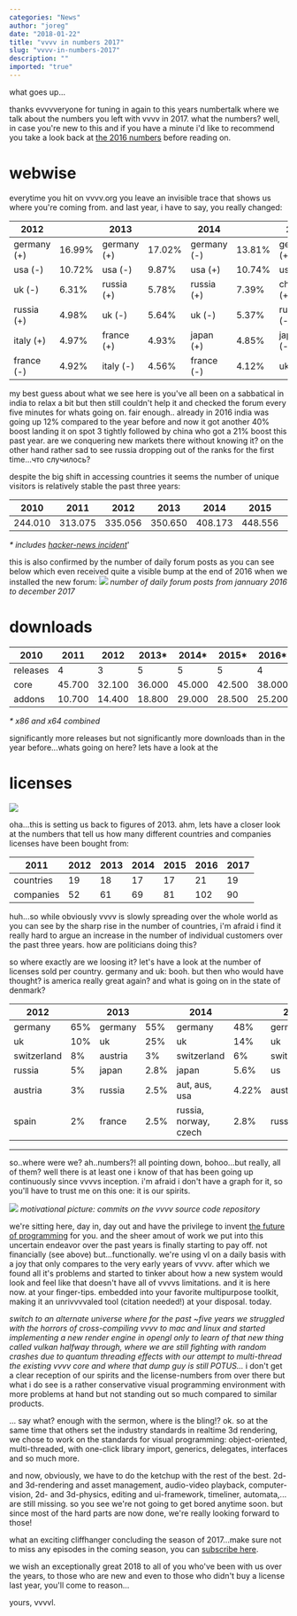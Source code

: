 ```yaml
---
categories: "News"
author: "joreg"
date: "2018-01-22"
title: "vvvv in numbers 2017"
slug: "vvvv-in-numbers-2017"
description: ""
imported: "true"
---
```



what goes up...

thanks evvvveryone for tuning in again to this years numbertalk where we talk about the numbers you left with vvvv in 2017. what the numbers? well, in case you're new to this and if you have a minute i'd like to recommend you take a look back at [the 2016 numbers](/blog/2017/vvvv-in-numbers-2016) before reading on.

# webwise
everytime you hit on vvvv.org you leave an invisible trace that shows us where you're coming from. and last year, i have to say, you really changed:

**2012**| |**2013**| |**2014**| |**2015**| |**2016**| |**2017**|
|---|---|---|---|---|---|---|---|---|---|---|
germany (+)|16.99%|germany (+)|17.02%|germany (-)|13.81%|germany (+)|13.85%|germany (-)|12.35%|germany (+)|13.94%
usa (-)|10.72%|usa (-)|9.87%|usa (+)|10.74%|usa (+)|10.90%|usa (+)|11.76%|usa (-)|9.81%
uk (-)|6.31%|russia (+)|5.78%|russia (+)|7.39%|china (+)|5.44%|japan (+)|4.85%|india(+)|5.94%
russia (+)|4.98%|uk (-)|5.64%|uk (-)|5.37%|russia (-)|4.77%|russia (-)|4.67%|china(+)|5.15%
italy (+)|4.97%|france (+)|4.93%|japan (+)|4.85%|japan (-)|4.76%|uk (=)|4.51%|japan(-)|4.25%
france (-)|4.92%|italy (-)|4.56%|france (-)|4.12%|uk (-)|4.51%|china (-)|4.26%|uk(-)|4.18%


my best guess about what we see here is you've all been on a sabbatical in india to relax a bit but then still couldn't help it and checked the forum every five minutes for whats going on. fair enough.. already in 2016 india was going up 12% compared to the year before and now it got another 40% boost landing it on spot 3 tightly followed by china who got a 21% boost this past year. are we conquering  new markets there without knowing it? on the other hand rather sad to see russia dropping out of the ranks for the first time...что случилось?

despite the big shift in accessing countries it seems the number of unique visitors is relatively stable the past three years:

**2010** | **2011** | **2012** | **2013**|**2014**|**2015**|**2016***|**2017**
|---|---|---|---|---|---|---|---|
244.010 | 313.075 | 335.056 | 350.650 | 408.173 | 448.556 | 457.541 | 447.605

*\* includes [hacker-news incident](/blog/2016/vvvvhat-happened-in-june-2016)*'

this is also confirmed by the number of daily forum posts as you can see below which even received quite a visible bump at the end of 2016 when we installed the new forum:
![](posts.png) 
*number of daily forum posts from jannuary 2016 to december 2017*

# downloads
|**2010** | **2011** | **2012** | **2013*** | **2014*** | **2015*** | **2016*** | **2017***
|---|---|---|---|---|---|---|---|
releases | 4 | 3 | 5 | 5 | 5 | 4 | 1 | 4
core | 45.700 | 32.100 | 36.000 | 45.000 | 42.500 | 38.000 | 29.300 | 32.600
addons | 10.700 | 14.400 | 18.800 | 29.000 | 28.500 | 25.200| 19.400 | 21.400

*\* x86 and x64 combined*

significantly more releases but not significantly more downloads than in the year before...whats going on here? lets have a look at the 

# licenses
![](licensesanddongles.png) 

oha...this is setting us back to figures of 2013. ahm, lets have a closer look at the numbers that tell us how many different countries and companies licenses have been bought from:

|**2011** | **2012** | **2013** | **2014** | **2015** | **2016** | **2017**
|---|---|---|---|---|---|---|
countries| 19 | 18 | 17 | 17 | 21 | 19 | 22
companies| 52 | 61 | 69 | 81 | 102 | 90 | 80


huh...so while obviously vvvv is slowly spreading over the whole world as you can see by the sharp rise in the number of countries, i'm afraid i find it really hard to argue an increase in the number of individual customers over the past three years. how are politicians doing this?

so where exactly are we loosing it? let's have a look at the number of licenses sold per country. germany and uk: booh. but then who would have thought? is america really great again? and what is going on in the state of denmark?

**2012**| |**2013**| |**2014**| |**2015**| |**2016**| |**2017**|
|---|---|---|---|---|---|---|---|---|---|---|
germany|65%|germany|55%|germany|48%|germany|55%|germany|68%|germany|63%
uk|10%|uk|25%|uk|14%|uk|15%|uk|13.6%|uk|11%
switzerland|8%|austria|3%|switzerland|6%|switzerland|6%|russia|5.3%|us|6.5%
russia|5%|japan|2.8%|japan|5.6%|us|3.52%|austria|3.8%|switzerland|4.6%
austria|3%|russia|2.5%|aut, aus, usa|4.22%|austria|3.22%|switzerland|1.5%|russia|2.6%
spain|2%|france|2.5%|russia, norway, czech|2.8%|russia|2.93%|France|1.6%|denmark|2%


---

so..where were we? ah..numbers?! all pointing down, bohoo...but really, all of them? well there is at least one i know of that has been going up continuously since vvvvs inception. i'm afraid i don't have a graph for it, so you'll have to trust me on this one: it is our spirits. 

![](github.png)
*motivational picture: commits on the vvvv source code repository*

we're sitting here, day in, day out and have the privilege to invent [the future of programming](https://betadocs.vvvv.org/using-vvvv/vl.html) for you. and the sheer amout of work we put into this uncertain endeavor over the past years is finally starting to pay off. not financially (see above) but...functionally. we're using vl on a daily basis with a joy that only compares to the very early years of vvvv. after which we found all it's problems and started to tinker about how a new system would look and feel like that doesn't have all of vvvvs limitations. and it is here now. at your finger-tips. embedded into your favorite multipurpose toolkit, making it an unrivvvvaled tool (citation needed!) at your disposal. today.

*switch to an alternate universe where for the past ~five years we struggled with the horrors of cross-compiling vvvv to mac and linux and started implementing a new render engine in opengl only to learn of that new thing called vulkan halfway through, where we are still fighting with random crashes due to quantum threading effects with our attempt to multi-thread the existing vvvv core and where that dump guy is still POTUS...*
i don't get a clear reception of our spirits and the license-numbers from over there but what i do see is a rather conservative visual programming environment with more problems at hand but not standing out so much compared to similar products. 

... say what? enough with the sermon, where is the bling!? ok. so at the same time that others set the industry standards in realtime 3d rendering, we chose to work on the standards for visual programming: object-oriented, multi-threaded, with one-click library import, generics, delegates, interfaces and so much more. 

and now, obviously, we have to do the ketchup with the rest of the best. 2d- and 3d-rendering and asset management, audio-video playback, computer-vision, 2d- and 3d-physics, editing and ui-framework, timeliner, automata,... are still missing. so you see we're not going to get bored anytime soon. but since most of the hard parts are now done, we're really looking forward to those!

what an exciting cliffhanger concluding the season of 2017...make sure not to miss any episodes in the coming season, you can [subscribe here](https://store.vvvv.org/).

we wish an exceptionally great 2018 to all of you who've been with us over the years, to those who are new and even to those who didn't buy a license last year, you'll come to reason...

yours, 
vvvvl.








